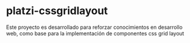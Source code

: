 # platzi-cssgridlayout
Este proyecto es desarrollado para reforzar conocimientos en desarrollo web, como base para la implementación de componentes css grid layout
